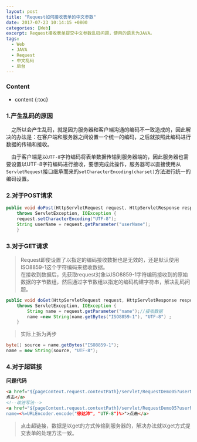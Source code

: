 ```yaml
---
layout: post 
title: "Request如何接收表单的中文参数"
date: 2017-07-23 10:14:15 +0800
categories: [Web]
excerpt: Request接收表单提交中文参数乱码问题，使用的语言为JAVA。
tags:
  - Web
  - JAVA
  - Request
  - 中文乱码
  - 后台
---
```


### Content

* content
{:toc}

### 1.产生乱码的原因

&emsp;之所以会产生乱码，就是因为服务器和客户端沟通的编码不一致造成的，因此解决的办法是：在客户端和服务器之间设置一个统一的编码，之后就按照此编码进行数据的传输和接收。

&emsp;由于客户端是以`UTF-8`字符编码将表单数据传输到服务器端的，因此服务器也需要设置以UTF-8字符编码进行接收，要想完成此操作，服务器可以直接使用从`ServletRequest`接口继承而来的`setCharacterEncoding(charset)`方法进行统一的编码设置。

### 2.对于POST请求

```java
public void doPost(HttpServletRequest request, HttpServletResponse response)
	throws ServletException, IOException {
	request.setCharacterEncoding("UTF-8");
	String userName = request.getParameter("userName");
	}
```

### 3.对于GET请求

>Request即使设置了以指定的编码接收数据也是无效的，还是默认使用ISO8859-1这个字符编码来接收数据。<br>
>在接收到数据后，先获取request对象以ISO8859-1字符编码接收到的原始数据的字节数组，然后通过字节数组以指定的编码构建字符串，解决乱码问题。

```java
public void doGet(HttpServletRequest request, HttpServletResponse response)
	throws ServletException, IOException {
		String name = request.getParameter("name");//接收数据
        name =new String(name.getBytes("ISO8859-1"), "UTF-8") ;
	}
```

>实际上拆为两步

```java
byte[] source = name.getBytes("ISO8859-1");
name = new String(source, "UTF-8");
```

### 4.对于超链接

**问题代码**
```html
<a href="${pageContext.request.contextPath}/servlet/RequestDemo05?userName=gacl&name=徐达沛">
点击</a>
<!--改进写法-->
<a href="${pageContext.request.contextPath}/servlet/RequestDemo05?userName=gacl&
name=<%=URLEncoder.encode("徐达沛", "UTF-8")%>">点击</a>
```

>点击超链接，数据是以get的方式传输到服务器的，解决办法就以get方式提交表单的处理方法一致。
